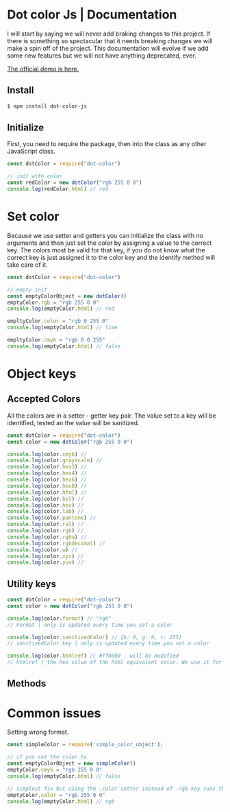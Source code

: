 # Dot color Js | Documentation
I will start by saying we will never add braking changes to this project. If there is something so spectacular that it needs breaking changes we will make a spin off of the project.
This documentation will evolve if we add some new features but we will not have anything deprecated, ever.

[The official demo is here.](http://fotodex.ro/)

## Install
```javascript
$ npm install dot-color-js
```

## Initialize 
First, you need to require the package, then into the class as any other JavaScript class.

```javascript
const dotColor = require("dot-color")

// init with color
const redColor = new dotColor("rgb 255 0 0")
console.log(redColor.html) // red

```

# Set color
Because we use setter and getters you can initialize the class with no arguments and then just set the color by assigning a value to the correct key. The colors most be valid for that key, if you do not know what the correct key is just assigned it to the color key and the identify method will take care of it.

```javascript
const dotColor = require("dot-color")

// empty init
const emptyColorObject = new dotColor()
emptyColor.rgb = "rgb 255 0 0"
console.log(emptyColor.html) // red

empltyColor.color = "rgb 0 255 0"
console.log(emptyColor.html) // lime

empltyColor.cmyk = "rgb 0 0 255"
console.log(emptyColor.html) // false
```

# Object keys
## Accepted Colors
All the colors are in a setter - getter key pair. The value set to a key will be identified, tested an the value will be sanitized.

```javascript
const dotColor = require("dot-color")
const color = new dotColor("rgb 255 0 0")

console.log(color.cmyk) //
console.log(color.grayscale) //
console.log(color.hex3) //
console.log(color.hex4) //
console.log(color.hex6) //
console.log(color.hex8) //
console.log(color.html) //
console.log(color.hsl) //
console.log(color.hsv) //
console.log(color.lab) //
console.log(color.pantone) //
console.log(color.ral) //
console.log(color.rgb) //
console.log(color.rgba) //
console.log(color.rgbdecimal) //
console.log(color.w) //
console.log(color.xyz) //
console.log(color.yuv) //

```

## Utility keys

```javascript
const dotColor = require("dot-color")
const color = new dotColor("rgb 255 0 0")

console.log(color.format) // "rgb"
// Format | only is updated every time you set a color

console.log(color.sanitizedColor) // {b: 0, g: 0, r: 255} 
// sanitizedColor key | only is updated every time you set a color 

console.log(color.htmlref) // #ff0000 - will be modified
// htmlref | the hex value of the html equivalent color. We use it for testing, do not use it

```
## Methods



# Common issues
Setting wrong format.
```javascript
const simpleColor = require('simple_color_object');

// if you set the color to
const emptyColorObject = new simpleColor()
emptyColor.cmyk = "rgb 255 0 0"
console.log(emptyColor.html) // false

// simplest fix but using the .color setter instead of .rgb key runs the identify method.
emptyColor.color = "rgb 255 0 0"
console.log(emptyColor.html) // rgb

```